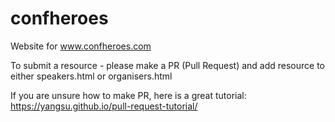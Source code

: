 # confheroes
Website for www.confheroes.com

To submit a resource - please make a PR (Pull Request) and add resource to either speakers.html or organisers.html

If you are unsure how to make PR, here is a great tutorial: https://yangsu.github.io/pull-request-tutorial/
